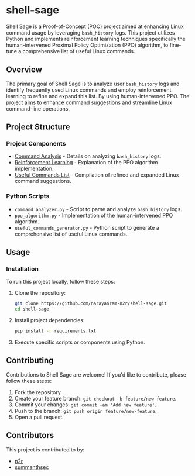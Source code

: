# shell-sage

Shell Sage is a Proof-of-Concept (POC) project aimed at enhancing Linux command usage by leveraging `bash_history` logs. This project utilizes Python and implements reinforcement learning techniques specifically the human-intervened Proximal Policy Optimization (PPO) algorithm, to fine-tune a comprehensive list of useful Linux commands.

## Overview

The primary goal of Shell Sage is to analyze user `bash_history` logs and identify frequently used Linux commands and employ reinforcement learning to refine and expand this list. By using human-intervened PPO. The project aims to enhance command suggestions and streamline Linux command-line operations.

## Project Structure

### Project Components

- [Command Analysis](command_analysis.md) - Details on analyzing `bash_history` logs.
- [Reinforcement Learning](reinforcement_learning.md) - Explanation of the PPO algorithm implementation.
- [Useful Commands List](useful_commands_list.md) - Compilation of refined and expanded Linux command suggestions.

### Python Scripts

- `command_analyzer.py` - Script to parse and analyze `bash_history` logs.
- `ppo_algorithm.py` - Implementation of the human-intervened PPO algorithm.
- `useful_commands_generator.py` - Python script to generate a comprehensive list of useful Linux commands.

## Usage

### Installation

To run this project locally, follow these steps:

1. Clone the repository:
    ```bash
    git clone https://github.com/narayanram-n2r/shell-sage.git
    cd shell-sage
    ```

2. Install project dependencies:
    ```bash
    pip install -r requirements.txt
    ```

3. Execute specific scripts or components using Python.

## Contributing

Contributions to Shell Sage are welcome! If you'd like to contribute, please follow these steps:

1. Fork the repository.
2. Create your feature branch: `git checkout -b feature/new-feature`.
3. Commit your changes: `git commit -am 'Add new feature'`.
4. Push to the branch: `git push origin feature/new-feature`.
5. Open a pull request.

## Contributors

This project is contributed to by:

- [n2r](https://github.com/narayanram-n2r)
- [summanthsec](https://github.com/summanthsec)
